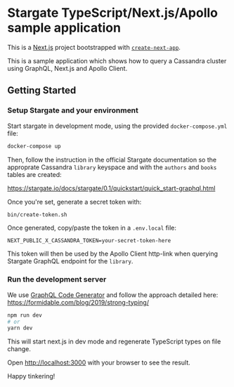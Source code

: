 # Stargate TypeScript/Next.js/Apollo sample application

This is a [Next.js](https://nextjs.org/) project bootstrapped with [`create-next-app`](https://github.com/vercel/next.js/tree/canary/packages/create-next-app).

This is a sample application which shows how to query a Cassandra cluster using GraphQL, Next.js and Apollo Client.

## Getting Started

### Setup Stargate and your environment

Start stargate in development mode, using the provided `docker-compose.yml` file:

```bash
docker-compose up
```

Then, follow the instruction in the official Stargate documentation so the approprate Cassandra `library` keyspace and with the `authors` and `books` tables are created:

https://stargate.io/docs/stargate/0.1/quickstart/quick_start-graphql.html

Once you're set, generate a secret token with:

```bash
bin/create-token.sh
```

Once generated, copy/paste the token in a `.env.local` file:

```
NEXT_PUBLIC_X_CASSANDRA_TOKEN=your-secret-token-here
```

This token will then be used by the Apollo Client http-link when querying Stargate GraphQL endpoint for the `library`.

### Run the development server

We use [GraphQL Code Generator](https://graphql-code-generator.com/) and follow the approach detailed here: https://formidable.com/blog/2019/strong-typing/

```bash
npm run dev
# or
yarn dev
```

This will start next.js in dev mode and regenerate TypeScript types on file change.

Open [http://localhost:3000](http://localhost:3000) with your browser to see the result.

Happy tinkering!
